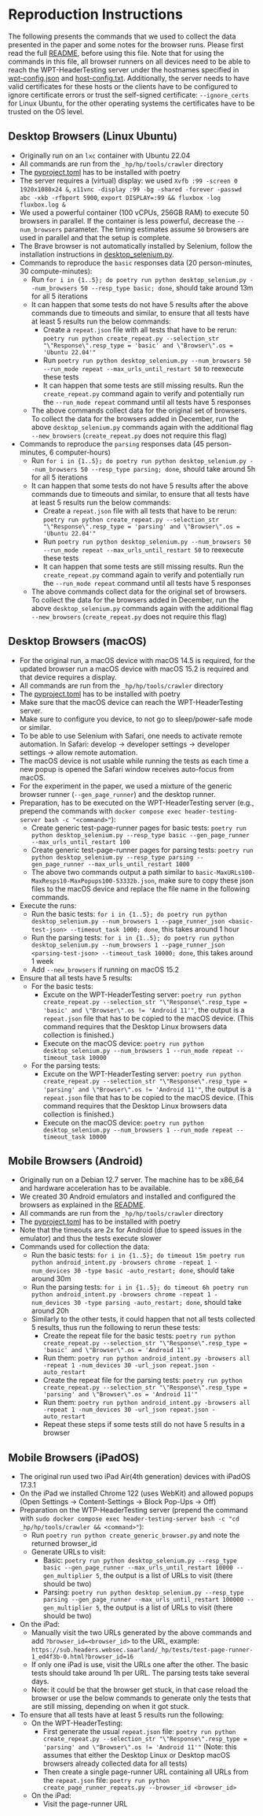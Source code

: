 # Reproduction Instructions

The following presents the commands that we used to collect the data presented in the paper and some notes for the browser runs.
Please first read the full [README](README.md), before using this file.
Note that for using the commands in this file, all browser runners on all devices need to be able to reach the WPT-HeaderTesting server under the hostnames specified in [wpt-config.json](_hp/wpt-config.json) and [host-config.txt](_hp/host-config.txt). Additionally, the server needs to have valid certificates for these hosts or the clients have to be configured to ignore certificate errors or trust the self-signed certificate: `--ignore_certs` for Linux Ubuntu, for the other operating systems the certificates have to be trusted on the OS level.

## Desktop Browsers (Linux Ubuntu)
- Originally run on an `lxc` container with Ubuntu 22.04
- All commands are run from  the `_hp/hp/tools/crawler` directory
- The [pyproject.toml](_hp/pyproject.toml) has to be installed with poetry
- The server requires a (virtual) display: we used `Xvfb :99 -screen 0 1920x1080x24 &`, `x11vnc -display :99 -bg -shared -forever -passwd abc -xkb -rfbport 5900`, `export DISPLAY=:99 && fluxbox -log fluxbox.log &`
- We used a powerful container (100 vCPUs, 256GB RAM) to execute 50 browsers in parallel. If the container is less powerful, decrease the `--num_browsers` parameter. The timing estimates assume `50` browsers are used in parallel and that the setup is complete.
- The Brave browser is not automatically installed by Selenium, follow the installation instructions in [desktop_selenium.py](_hp/hp/tools/crawler/desktop_selenium.py).
- Commands to reproduce the `basic` responses data (20 person-minutes, 30 compute-minutes):
  - Run `for i in {1..5}; do poetry run python desktop_selenium.py --num_browsers 50 --resp_type basic; done`, should take around 13m for all 5 iterations
  - It can happen that some tests do not have 5 results after the above commands due to timeouts and similar, to ensure that all tests have at least 5 results run the below commands:
    - Create a `repeat.json` file with all tests that have to be rerun: `poetry run python create_repeat.py --selection_str "\"Response\".resp_type = 'basic' and \"Browser\".os = 'Ubuntu 22.04'"`
    - Run `poetry run python desktop_selenium.py --num_browsers 50 --run_mode repeat --max_urls_until_restart 50` to reexecute these tests
    - It can happen that some tests are still missing results. Run the `create_repeat.py` command again to verify and potentially run the `--run_mode repeat` command until all tests have 5 responses
  - The above commands collect data for the original set of browsers. To collect the data for the browsers added in December, run the above `desktop_selenium.py` commands again with the additional flag `--new_browsers` (`create_repeat.py` does not require this flag)
- Commands to reproduce the `parsing` responses data (45 person-minutes, 6 computer-hours)
  - Run `for i in {1..5}; do poetry run python desktop_selenium.py --num_browsers 50 --resp_type parsing; done`, should take around 5h for all 5 iterations
  - It can happen that some tests do not have 5 results after the above commands due to timeouts and similar, to ensure that all tests have at least 5 results run the below commands:
    - Create a `repeat.json` file with all tests that have to be rerun: `poetry run python create_repeat.py --selection_str "\"Response\".resp_type = 'parsing' and \"Browser\".os = 'Ubuntu 22.04'"`
    - Run `poetry run python desktop_selenium.py --num_browsers 50 --run_mode repeat --max_urls_until_restart 50` to reexecute these tests
    - It can happen that some tests are still missing results. Run the `create_repeat.py` command again to verify and potentially run the `--run_mode repeat` command until all tests have 5 responses
  - The above commands collect data for the original set of browsers. To collect the data for the browsers added in December, run the above `desktop_selenium.py` commands again with the additional flag `--new_browsers` (`create_repeat.py` does not require this flag)

## Desktop Browsers (macOS)
- For the original run, a macOS device with macOS 14.5 is required, for the updated browser run a macOS device with macOS 15.2 is required and that device requires a display.
- All commands are run from  the `_hp/hp/tools/crawler` directory
- The [pyproject.toml](_hp/pyproject.toml) has to be installed with poetry
- Make sure that the macOS device can reach the WPT-HeaderTesting server.
- Make sure to configure you device, to not go to sleep/power-safe mode or similar.
- To be able to use Selenium with Safari, one needs to activate remote automation. In Safari: develop -> developer settings -> developer settings -> allow remote automation.
- The macOS device is not usable while running the tests as each time a new popup is opened the Safari window receives auto-focus from macOS.
- For the experiment in the paper, we used a mixture of the generic browser runner (`--gen_page_runner`) and the desktop runner.
- Preparation, has to be executed on the WPT-HeaderTesting server (e.g., prepend the commands with `docker compose exec header-testing-server bash -c "<command>"`):
  - Create generic test-page-runner pages for basic tests: `poetry run python desktop_selenium.py --resp_type basic --gen_page_runner --max_urls_until_restart 100`
  - Create generic test-page-runner pages for parsing tests: `poetry run python desktop_selenium.py --resp_type parsing --gen_page_runner --max_urls_until_restart 1000`
  - The above two commands output a path similar to `basic-MaxURLs100-MaxResps10-MaxPopups100-53332b.json`, make sure to copy these json files to the macOS device and replace the file name in the following commands.
- Execute the runs:
  - Run the basic tests: `for i in {1..5}; do poetry run python desktop_selenium.py --num_browsers 1 --page_runner_json <basic-test-json> --timeout_task 1000; done`, this takes around 1 hour
  - Run the parsing tests: `for i in {1..5}; do poetry run python desktop_selenium.py --num_browsers 1 --page_runner_json <parsing-test-json> --timeout_task 10000; done`, this takes around 1 week
  - Add `--new_browsers` if running on macOS 15.2
- Ensure that all tests have 5 results:
  - For the basic tests:
    - Excute on the WPT-HeaderTesting server: `poetry run python create_repeat.py --selection_str "\"Response\".resp_type = 'basic' and \"Browser\".os != 'Android 11'"`, the output is a `repeat.json` file that has to be copied to the macOS device. (This command requires that the Desktop Linux browsers data collection is finished.)
    - Execute on the macOS device: `poetry run python desktop_selenium.py --num_browsers 1 --run_mode repeat --timeout_task 10000`
  - For the parsing tests:
    - Excute on the WPT-HeaderTesting server: `poetry run python create_repeat.py --selection_str "\"Response\".resp_type = 'parsing' and \"Browser\".os != 'Android 11'"`, the output is a `repeat.json` file that has to be copied to the macOS device. (This command requires that the Desktop Linux browsers data collection is finished.)
    - Execute on the macOS device: `poetry run python desktop_selenium.py --num_browsers 1 --run_mode repeat --timeout_task 10000`

## Mobile Browsers (Android)
- Originally run on a Debian 12.7 server. The machine has to be x86_64 and hardware acceleration has to be available.
- We created 30 Android emulators and installed and configured the browsers as explained in the [README](README.md#android-emulated). 
- All commands are run from  the `_hp/hp/tools/crawler` directory
- The [pyproject.toml](_hp/pyproject.toml) has to be installed with poetry
- Note that the timeouts are 2x for Android (due to speed issues in the emulator) and thus the tests execute slower
- Commands used for collection the data:
  - Run the basic tests: `for i in {1..5}; do timeout 15m poetry run python android_intent.py -browsers chrome -repeat 1 -num_devices 30 -type basic -auto_restart; done`, should take around 30m
  - Run the parsing tests: `for i in {1..5}; do timeout 6h poetry run python android_intent.py -browsers chrome -repeat 1 -num_devices 30 -type parsing -auto_restart; done`, should take around 20h
  - Similarly to the other tests, it could happen that not all tests collected 5 results, thus run the following to rerun these tests:
    - Create the repeat file for the basic tests: `poetry run python create_repeat.py --selection_str "\"Response\".resp_type = 'basic' and \"Browser\".os = 'Android 11'"`
    - Run them: `poetry run python android_intent.py -browsers all -repeat 1 -num_devices 30 -url_json repeat.json -auto_restart`
    - Create the repeat file for the parsing tests: `poetry run python create_repeat.py --selection_str "\"Response\".resp_type = 'parsing' and \"Browser\".os = 'Android 11'"`
    - Run them: `poetry run python android_intent.py -browsers all -repeat 1 -num_devices 30 -url_json repeat.json -auto_restart`
    - Repeat these steps if some tests still do not have 5 results in a browser


## Mobile Browsers (iPadOS)
- The original run used two iPad Air(4th generation) devices with iPadOS 17.3.1
- On the iPad we installed Chrome 122 (uses WebKit) and allowed popups (Open Settings -> Content-Settings -> Block Pop-Ups -> Off)
- Preparation on the WTP-HeaderTesting server (prepend the command with `sudo docker compose exec header-testing-server bash -c "cd _hp/hp/tools/crawler && <command>"`):
    - Run `poetry run python create_generic_browser.py` and note the returned browser_id
    - Generate URLs to visit:
      - Basic: `poetry run python desktop_selenium.py --resp_type basic --gen_page_runner --max_urls_until_restart 10000 --gen_multiplier 5`, the output is a list of URLs to visit (there should be two)
      - Parsing: `poetry run python desktop_selenium.py --resp_type parsing --gen_page_runner --max_urls_until_restart 100000 --gen_multiplier 5`, the output is a list of URLs to visit (there should be two)
- On the iPad:
  - Manually visit the two URLs generated by the above commands and add `?browser_id=<browser_id>` to the URL, example: `https://sub.headers.websec.saarland/_hp/tests/test-page-runner-1_ed4f3b-0.html?browser_id=16`
  - If only one iPad is use, visit the URLs one after the other. The basic tests should take around 1h per URL. The parsing tests take several days.
  - Note: it could be that the browser get stuck, in that case reload the browser or use the below commands to generate only the tests that are still missing, depending on when it got stuck.
- To ensure that all tests have at least 5 results run the following:
  - On the WPT-HeaderTesting:
    - First generate the usual `repeat.json` file: `poetry run python create_repeat.py --selection_str "\"Response\".resp_type = 'parsing' and \"Browser\".os != 'Android 11'"` (Note: this assumes that either the Desktop Linux or Desktop macOS browsers already collected data for all tests)
    - Then create a single page-runner URL containing all URLs from the `repeat.json` file: `poetry run python create_page_runner_repeats.py --browser_id <browser_id>`
  - On the iPad:
    - Visit the page-runner URL
